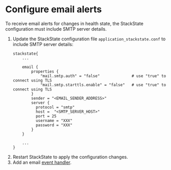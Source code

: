 # Configure email alerts

To receive email alerts for changes in health state, the StackState configuration must include SMTP server details. 

1. Update the StackState configuration file `application_stackstate.conf` to include SMTP server details:
    ```
    stackstate{
        ...

        email {
            properties {
                "mail.smtp.auth" = "false"              # use "true" to connect using TLS
                "mail.smtp.starttls.enable" = "false"   # use "true" to connect using TLS
            }
            sender = "<EMAIL_SENDER_ADDRESS>"
            server {
              protocol = "smtp"
              host =  "<SMTP_SERVER_HOST>"
              port = 25
              username = "XXX"
              password = "XXX"
            }
        }
   
        ...
    }
   
    ``` 
2. Restart StackState to apply the configuration changes.
3. Add an email [event handler](/use/alerting.md#send-alerts-with-event-handlers).
